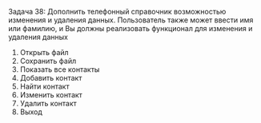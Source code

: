 Задача 38: Дополнить телефонный справочник возможностью изменения и
удаления данных. Пользователь также может ввести имя или фамилию, и Вы должны
реализовать функционал для изменения и удаления данных

1. Открыть файл
2. Сохранить файл
3. Показать все контакты
4. Добавить контакт
5. Найти контакт
6. Изменить контакт
7. Удалить контакт
8. Выход